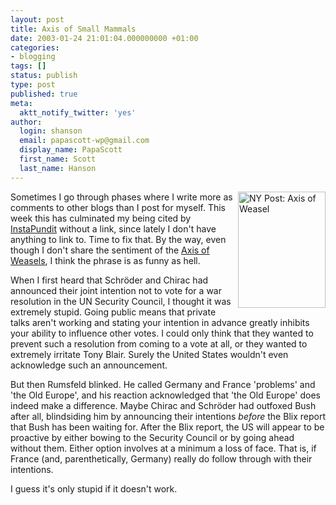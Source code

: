 ```yaml
---
layout: post
title: Axis of Small Mammals
date: 2003-01-24 21:01:04.000000000 +01:00
categories:
- blogging
tags: []
status: publish
type: post
published: true
meta:
  aktt_notify_twitter: 'yes'
author:
  login: shanson
  email: papascott-wp@gmail.com
  display_name: PapaScott
  first_name: Scott
  last_name: Hanson
---
```

<p><a href="http://nypost.com/"><img alt="NY Post: Axis of Weasel" src="https://www.papascott.de/wordpress/wp-content/uploads/2003/01/nyp_axis.gif" width="140" height="186" border="0" align="right" /></a> Sometimes I go through phases where I write more as comments to other blogs than I post for myself. This week this has culminated my being cited by  <a title="Instapundit.com" href="http://www.instapundit.com/archives/006988.php#006988">InstaPundit</a> without a link, since lately I don't have anything to link to. Time to fix that. By the way, even though I don't share the sentiment of the <a href="http://www.scrappleface.com/MT/archives/000608.html">Axis of Weasels</a>, I think the phrase is as funny as hell.</p>
<p>When I first heard that Schröder and Chirac had announced their joint intention not to vote for a war resolution in the UN Security Council, I thought it was extremely stupid. Going public means that private talks aren't working and stating your intention in advance greatly inhibits your ability to influence other votes. I could only think that they wanted to prevent such a resolution from coming to a vote at all, or they wanted to extremely irritate Tony Blair. Surely the United States wouldn't even acknowledge such an announcement.</p>
<p>But then Rumsfeld blinked. He called Germany and France 'problems' and 'the Old Europe', and his reaction acknowledged that 'the Old Europe' does indeed make a difference. Maybe Chirac and Schröder had outfoxed Bush after all, blindsiding him by announcing their intentions <em>before</em> the Blix report that Bush has been waiting for. After the Blix report, the US will appear to be proactive by either bowing to the Security Council or by going ahead without them. Either option involves at a minimum a loss of face. That is, if France (and, parenthetically, Germany) really do follow through with their intentions.</p>
<p>I guess it's only stupid if it doesn't work.</p>
